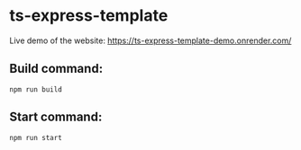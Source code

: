 # ts-express-template

Live demo of the website:
  https://ts-express-template-demo.onrender.com/

## Build command:
  ```npm run build```
## Start command:
  ```npm run start```
